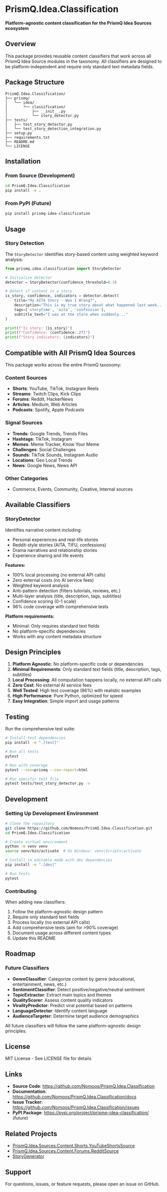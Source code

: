 # PrismQ.Idea.Classification

**Platform-agnostic content classification for the PrismQ Idea Sources ecosystem**

## Overview

This package provides reusable content classifiers that work across all PrismQ Idea Source modules in the taxonomy. All classifiers are designed to be platform-independent and require only standard text metadata fields.

## Package Structure

```
PrismQ.Idea.Classification/
├── prismq/
│   └── idea/
│       └── classification/
│           ├── __init__.py
│           └── story_detector.py
├── tests/
│   ├── test_story_detector.py
│   └── test_story_detection_integration.py
├── setup.py
├── requirements.txt
├── README.md
└── LICENSE
```

## Installation

### From Source (Development)

```bash
cd PrismQ.Idea.Classification
pip install -e .
```

### From PyPI (Future)

```bash
pip install prismq-idea-classification
```

## Usage

### Story Detection

The `StoryDetector` identifies story-based content using weighted keyword analysis:

```python
from prismq.idea.classification import StoryDetector

# Initialize detector
detector = StoryDetector(confidence_threshold=0.3)

# Detect if content is a story
is_story, confidence, indicators = detector.detect(
    title="My AITA Story - Was I Wrong?",
    description="This is my true story about what happened last week...",
    tags=['storytime', 'aita', 'confession'],
    subtitle_text="I was at the store when suddenly..."
)

print(f"Is story: {is_story}")
print(f"Confidence: {confidence:.2f}")
print(f"Story indicators: {indicators}")
```

## Compatible with All PrismQ Idea Sources

This package works across the entire PrismQ taxonomy:

### Content Sources
- **Shorts**: YouTube, TikTok, Instagram Reels
- **Streams**: Twitch Clips, Kick Clips
- **Forums**: Reddit, HackerNews
- **Articles**: Medium, Web Articles
- **Podcasts**: Spotify, Apple Podcasts

### Signal Sources
- **Trends**: Google Trends, Trends Files
- **Hashtags**: TikTok, Instagram
- **Memes**: Meme Tracker, Know Your Meme
- **Challenges**: Social Challenges
- **Sounds**: TikTok Sounds, Instagram Audio
- **Locations**: Geo Local Trends
- **News**: Google News, News API

### Other Categories
- Commerce, Events, Community, Creative, Internal sources

## Available Classifiers

### StoryDetector

Identifies narrative content including:
- Personal experiences and real-life stories
- Reddit-style stories (AITA, TIFU, confessions)
- Drama narratives and relationship stories
- Experience sharing and life events

**Features:**
- 100% local processing (no external API calls)
- Zero external costs (no AI service fees)
- Weighted keyword analysis
- Anti-pattern detection (filters tutorials, reviews, etc.)
- Multi-layer analysis (title, description, tags, subtitles)
- Confidence scoring (0-1 scale)
- 96% code coverage with comprehensive tests

**Platform requirements:**
- Minimal: Only requires standard text fields
- No platform-specific dependencies
- Works with any content metadata structure

## Design Principles

1. **Platform Agnostic**: No platform-specific code or dependencies
2. **Minimal Requirements**: Only standard text fields (title, description, tags, subtitles)
3. **Local Processing**: All computation happens locally, no external API calls
4. **Zero Cost**: No external AI service fees
5. **Well Tested**: High test coverage (96%) with realistic examples
6. **High Performance**: Pure Python, optimized for speed
7. **Easy Integration**: Simple import and usage patterns

## Testing

Run the comprehensive test suite:

```bash
# Install test dependencies
pip install -e ".[test]"

# Run all tests
pytest

# Run with coverage
pytest --cov=prismq --cov-report=html

# Run specific test file
pytest tests/test_story_detector.py -v
```

## Development

### Setting Up Development Environment

```bash
# Clone the repository
git clone https://github.com/Nomoos/PrismQ.Idea.Classification.git
cd PrismQ.Idea.Classification

# Create virtual environment
python -m venv venv
source venv/bin/activate  # On Windows: venv\Scripts\activate

# Install in editable mode with dev dependencies
pip install -e ".[dev]"

# Run tests
pytest
```

### Contributing

When adding new classifiers:

1. Follow the platform-agnostic design pattern
2. Require only standard text fields
3. Process locally (no external API calls)
4. Add comprehensive tests (aim for >90% coverage)
5. Document usage across different content types
6. Update this README

## Roadmap

### Future Classifiers

- **GenreClassifier**: Categorize content by genre (educational, entertainment, news, etc.)
- **SentimentClassifier**: Detect positive/negative/neutral sentiment
- **TopicExtractor**: Extract main topics and themes
- **QualityScorer**: Assess content quality indicators
- **ViralityPredictor**: Predict viral potential based on patterns
- **LanguageDetector**: Identify content language
- **AudienceTargeter**: Determine target audience demographics

All future classifiers will follow the same platform-agnostic design principles.

## License

MIT License - See LICENSE file for details

## Links

- **Source Code**: https://github.com/Nomoos/PrismQ.Idea.Classification
- **Documentation**: https://github.com/Nomoos/PrismQ.Idea.Classification/docs
- **Issue Tracker**: https://github.com/Nomoos/PrismQ.Idea.Classification/issues
- **PyPI Package**: https://pypi.org/project/prismq-idea-classification/ (future)

## Related Projects

- [PrismQ.Idea.Sources.Content.Shorts.YouTubeShortsSource](https://github.com/Nomoos/PrismQ.Idea.Sources.Content.Shorts.YouTubeShortsSource)
- [PrismQ.Idea.Sources.Content.Forums.RedditSource](https://github.com/Nomoos/PrismQ.Idea.Sources.Content.Forums.RedditSource)
- [StoryGenerator](https://github.com/Nomoos/StoryGenerator)

## Support

For questions, issues, or feature requests, please open an issue on GitHub.
